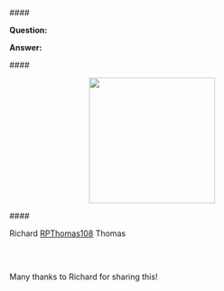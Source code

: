 <head>
<meta http-equiv="Content-Type" content="text/html; charset=utf-8">
<link rel="stylesheet" type="text/css" href="bc.css">
<script src="https://cdn.rawgit.com/google/code-prettify/master/loader/run_prettify.js" type="text/javascript"></script>
</head>

<!---


twitter:

 in the #RevitAPI @AutodeskForge @AutodeskRevit #bim #DynamoBim #ForgeDevCon 

&ndash; 
...

linkedin:

#bim #DynamoBim #ForgeDevCon #Revit #API #IFC #SDK #AI #VisualStudio #Autodesk #AEC #adsk

the [Revit API discussion forum](http://forums.autodesk.com/t5/revit-api-forum/bd-p/160) thread

<center>
<img src="img/" alt="" title="" width="600"/>
<p style="font-size: 80%; font-style:italic"></p>
</center>

-->

### 



####<a name="2"></a> 

**Question:** 


**Answer:** 

####<a name="3"></a> 


<center>
<img src="img/.png" alt="" title="" width="223"/> <!-- 223 -->
</center>



####<a name="4"></a> 


Richard [RPThomas108](https://forums.autodesk.com/t5/user/viewprofilepage/user-id/1035859) Thomas


<pre class="code">


</pre>





Many thanks to Richard for sharing this!



